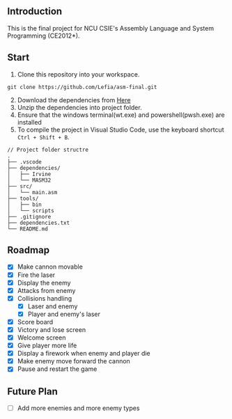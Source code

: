 ## Introduction
This is the final project for NCU CSIE's Assembly Language and System Programming (CE2012*).

## Start

1. Clone this repository into your workspace.
```shell
git clone https://github.com/Lefia/asm-final.git
```

2. Download the dependencies from [Here](https://drive.google.com/file/d/1rP-3o9Z4owrDwjXpgbMOdl_axcWxiuKI/view?usp=sharing)
3. Unzip the dependencies into project folder.
4. Ensure that the windows terminal(wt.exe) and powershell(pwsh.exe) are installed
5. To compile the project in Visual Studio Code, use the keyboard shortcut `Ctrl + Shift + B`.
```
// Project folder structre
.
├── .vscode
├── dependencies/
│   ├── Irvine
│   └── MASM32
├── src/
│   └── main.asm
├── tools/
│   ├── bin
│   └── scripts
├── .gitignore
├── dependencies.txt
└── README.md
```

## Roadmap
- [x] Make cannon movable
- [x] Fire the laser
- [x] Display the enemy
- [x] Attacks from enemy
- [x] Collisions handling
  - [x] Laser and enemy
  - [x] Player and enemy's laser
- [x] Score board
- [x] Victory and lose screen
- [x] Welcome screen
- [x] Give player more life
- [x] Display a firework when enemy and player die 
- [x] Make enemy move forward the cannon
- [x] Pause and restart the game

## Future Plan
- [ ] Add more enemies and more enemy types